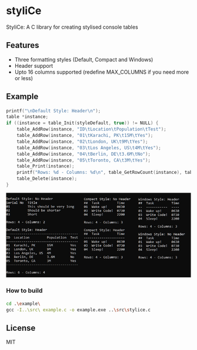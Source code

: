 # styliCe

StyliCe:  A C library for creating stylised console tables

## Features

- Three formatting styles (Default, Compact and Windows)
- Header support
- Upto 16 columns supported (redefine MAX_COLUMNS if you need more or less)

## Example

```c
printf("\nDefault Style: Header\n");
table *instance;
if ((instance = table_Init(styleDefault, true)) != NULL) {
    table_AddRow(instance, "ID\tLocation\tPopulation\tTest");
    table_AddRow(instance, "01\tKarachi, PK\t15M\tYes");
    table_AddRow(instance, "02\tLondon, UK\t9M\tYes");
    table_AddRow(instance, "03\tLos Angeles, US\t4M\tYes");
    table_AddRow(instance, "04\tBerlin, DE\t3.6M\tNo");
    table_AddRow(instance, "05\tToronto, CA\t3M\tYes");
    table_Print(instance);
    printf("Rows: %d - Columns: %d\n", table_GetRowCount(instance), table_GetColumnCount(instance));
    table_Delete(instance);
}
```

![Example](example/example.jpg)

### How to build

```bash
cd .\example\
gcc -I..\src\ example.c -o example.exe ..\src\stylice.c
```

## License

MIT
